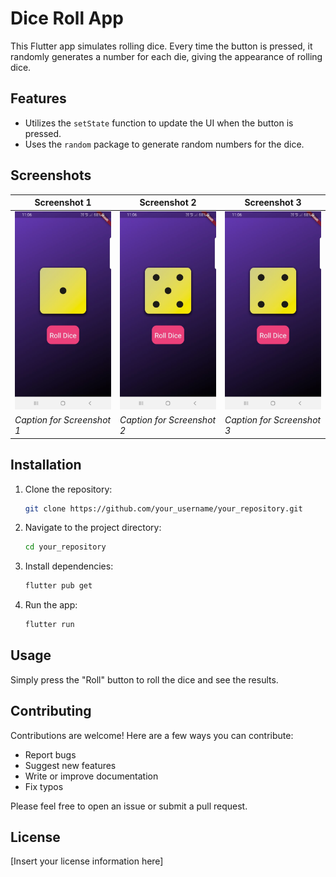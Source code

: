 # Dice Roll App

This Flutter app simulates rolling dice. Every time the button is pressed, it randomly generates a number for each die, giving the appearance of rolling dice.

## Features

- Utilizes the `setState` function to update the UI when the button is pressed.
- Uses the `random` package to generate random numbers for the dice.

## Screenshots

| Screenshot 1 | Screenshot 2 | Screenshot 3 |
|--------------|--------------|--------------|
| ![Screenshot 1](https://github.com/Syed-Abdullah-G/dice-app/blob/main/WhatsApp%20Image%202024-05-14%20at%2011.07.33%20PM.jpeg?raw=true) | ![Screenshot 2](https://github.com/Syed-Abdullah-G/dice-app/blob/main/WhatsApp%20Image%202024-05-14%20at%2011.07.34%20PM.jpeg?raw=true) | ![Screenshot 3](https://github.com/Syed-Abdullah-G/dice-app/blob/main/WhatsApp%20Image%202024-05-14%20at%2011.07.35%20PM.jpeg?raw=true) |
| *Caption for Screenshot 1* | *Caption for Screenshot 2* | *Caption for Screenshot 3* |


## Installation

1. Clone the repository:
    ```bash
    git clone https://github.com/your_username/your_repository.git
    ```

2. Navigate to the project directory:
    ```bash
    cd your_repository
    ```

3. Install dependencies:
    ```bash
    flutter pub get
    ```

4. Run the app:
    ```bash
    flutter run
    ```

## Usage

Simply press the "Roll" button to roll the dice and see the results.

## Contributing

Contributions are welcome! Here are a few ways you can contribute:

- Report bugs
- Suggest new features
- Write or improve documentation
- Fix typos

Please feel free to open an issue or submit a pull request.

## License

[Insert your license information here]
